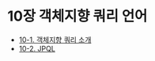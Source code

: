 # 10장 객체지향 쿼리 언어   
- [10-1. 객체지향 쿼리 소개](10-1.%EA%B0%9D%EC%B2%B4%EC%A7%80%ED%96%A5%20%EC%BF%BC%EB%A6%AC%20%EC%86%8C%EA%B0%9C.md)
- [10-2. JPQL](10-2.JPQL.md)